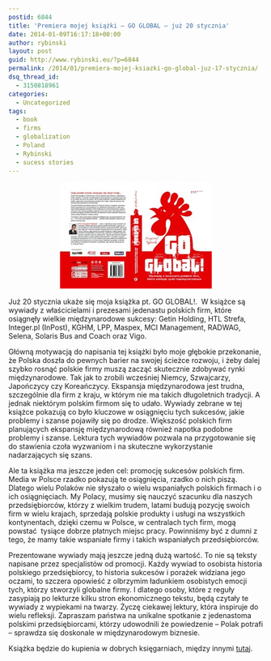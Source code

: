```yaml
---
postid: 6844
title: 'Premiera mojej książki – GO GLOBAL – już 20 stycznia'
date: 2014-01-09T16:17:18+00:00
author: rybinski
layout: post
guid: http://www.rybinski.eu/?p=6844
permalink: /2014/01/premiera-mojej-ksiazki-go-global-juz-17-stycznia/
dsq_thread_id:
  - 3150818961
categories:
  - Uncategorized
tags:
  - book
  - firms
  - globalization
  - Poland
  - Rybinski
  - sucess stories
---
```

<p style="text-align: center;">
  <a href="/uploads/2014/01/GO_global_okladka_2_strony.jpg"><img class="size-medium wp-image-6856 aligncenter" title="GO_global_okladka_2_strony" src="/uploads/2014/01/GO_global_okladka_2_strony-300x210.jpg" alt="" width="300" height="210" /></a>
</p>

Już 20 stycznia ukaże się moja książka pt. GO GLOBAL!.  W książce są wywiady z właścicielami i prezesami jedenastu polskich firm, które osiągnęły wielkie międzynarodowe sukcesy: Getin Holding, HTL Strefa, Integer.pl (InPost), KGHM, LPP, Maspex, MCI Management, RADWAG, Selena, Solaris Bus and Coach oraz Vigo.

Główną motywacją do napisania tej książki było moje głębokie przekonanie, że Polska doszła do pewnych barier na swojej ścieżce rozwoju, i żeby dalej szybko rosnąć polskie firmy muszą zacząć skutecznie zdobywać rynki międzynarodowe. Tak jak to zrobili wcześniej Niemcy, Szwajcarzy, Japończycy czy Koreańczycy. Ekspansja międzynarodowa jest trudna, szczególnie dla firm z kraju, w którym nie ma takich długoletnich tradycji. A jednak niektórym polskim firmom się to udało. Wywiady zebrane w tej książce pokazują co było kluczowe w osiągnięciu tych sukcesów, jakie problemy i szanse pojawiły się po drodze. Większość polskich firm planujących ekspansję międzynarodową również napotka podobne problemy i szanse. Lektura tych wywiadów pozwala na przygotowanie się do stawienia czoła wyzwaniom i na skuteczne wykorzystanie nadarzających się szans.

Ale ta książka ma jeszcze jeden cel: promocję sukcesów polskich firm. Media w Polsce rzadko pokazują te osiągnięcia, rzadko o nich piszą. Dlatego wielu Polaków nie słyszało o wielu wspaniałych polskich firmach i o ich osiągnięciach. My Polacy, musimy się nauczyć szacunku dla naszych przedsiębiorców, którzy z wielkim trudem, latami budują pozycję swoich firm w wielu krajach, sprzedają polskie produkty i usługi na wszystkich kontynentach, dzięki czemu w Polsce, w centralach tych firm, mogą powstać  tysiące dobrze płatnych miejsc pracy. Powinniśmy być z dumni z tego, że mamy takie wspaniałe firmy i takich wspaniałych przedsiębiorców.

Prezentowane wywiady mają jeszcze jedną dużą wartość. To nie są teksty napisane przez specjalistów od promocji. Każdy wywiad to osobista historia polskiego przedsiębiorcy, to historia sukcesów i porażek widziana jego oczami, to szczera opowieść z olbrzymim ładunkiem osobistych emocji tych, którzy stworzyli globalne firmy. I dlatego osoby, które z reguły zasypiają po lekturze kilku stron ekonomicznego tekstu, będą czytały te wywiady z wypiekami na twarzy. Życzę ciekawej lektury, która inspiruje do wielu refleksji. Zapraszam państwa na unikalne spotkanie z jedenastoma polskimi przedsiębiorcami, którzy udowodnili że powiedzenie – Polak potrafi – sprawdza się doskonale w międzynarodowym biznesie.

Książka będzie do kupienia w dobrych księgarniach, między innymi [tutaj](http://www.matras.pl/go-global.html?abpid=404&abpcid=3&aff=4).
